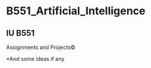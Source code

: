# B551_Artificial_Intelligence
IU B551
-------------
Assignments and Projects&copy;  

*And some ideas if any
